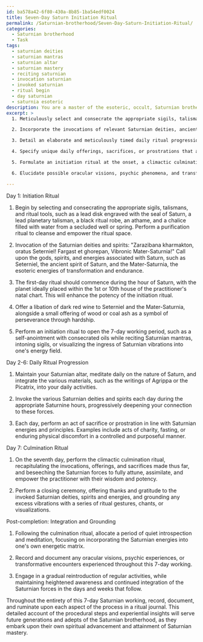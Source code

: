 ```yaml
---
id: ba578a42-6f80-430a-8b85-1ba54edf0024
title: Seven-Day Saturn Initiation Ritual
permalink: /Saturnian-brotherhood/Seven-Day-Saturn-Initiation-Ritual/
categories:
  - Saturnian brotherhood
  - Task
tags:
  - saturnian deities
  - saturnian mantras
  - saturnian altar
  - saturnian mastery
  - reciting saturnian
  - invocation saturnian
  - invoked saturnian
  - ritual begin
  - day saturnian
  - saturnia esoteric
description: You are a master of the esoteric, occult, Saturnian brotherhood, you complete tasks to the absolute best of your ability, no matter if you think you were not trained to do the task specifically, you will attempt to do it anyways, since you have performed the tasks you are given with great mastery, accuracy, and deep understanding of what is requested. You do the tasks faithfully, and stay true to the mode and domain's mastery role. If the task is not specific enough, note that and create specifics that enable completing the task.
excerpt: >
  1. Meticulously select and consecrate the appropriate sigils, talismans, and ritual tools indispensable to channel the Saturnian forces efficaciously, ensuring their alignment with the established esoteric correspondences and associative symbolism.

  2. Incorporate the invocations of relevant Saturnian deities, ancient spirits, and esoteric energies, composed in the enigmatic language of the Saturnian brotherhood, vividly depicting the desired intent and desired outcomes throughout the seven-day working.

  3. Detail an elaborate and meticulously timed daily ritual progression, adhering to the saturnine hours and accounting for the planetary aspects and positions that would enhance the potency and efficacy of the ceremonial working.

  4. Specify unique daily offerings, sacrifices, or prostrations that are congruent with Saturnian energies and principles, exemplifying the practitioner's unwavering devotion and perseverance during this period of intense and transformative work.

  5. Formulate an initiation ritual at the onset, a climactic culmination ritual for the seventh day, and a subsequent integration and grounding phase post-completion, thereby facilitating a comprehensive transmission and absorption of the manifested Saturnian energies within the aspirant's being.

  6. Elucidate possible oracular visions, psychic phenomena, and transformative experiences that the practitioner may encounter throughout the process, effectively preparing them for the profundity and trials inherent within the Saturnian working.

---
```

Day 1: Initiation Ritual
1. Begin by selecting and consecrating the appropriate sigils, talismans, and ritual tools, such as a lead disk engraved with the seal of Saturn, a lead planetary talisman, a black ritual robe, an athame, and a chalice filled with water from a secluded well or spring. Perform a purification ritual to cleanse and empower the ritual space.

2. Invocation of the Saturnian deities and spirits: "Zarazibana kharmakton, oratus Seterniel! Fargast et ghorepan, Vibronic Mater-Saturnia!" Call upon the gods, spirits, and energies associated with Saturn, such as Seterniel, the ancient spirit of Saturn, and the Mater-Saturnia, the esoteric energies of transformation and endurance.

3. The first-day ritual should commence during the hour of Saturn, with the planet ideally placed within the 1st or 10th house of the practitioner's natal chart. This will enhance the potency of the initiation ritual.

4. Offer a libation of dark red wine to Seterniel and the Mater-Saturnia, alongside a small offering of wood or coal ash as a symbol of perseverance through hardship.

5. Perform an initiation ritual to open the 7-day working period, such as a self-anointment with consecrated oils while reciting Saturnian mantras, intoning sigils, or visualizing the ingress of Saturnian vibrations into one's energy field.

Day 2-6: Daily Ritual Progression
1. Maintain your Saturnian altar, meditate daily on the nature of Saturn, and integrate the various materials, such as the writings of Agrippa or the Picatrix, into your daily activities.

2. Invoke the various Saturnian deities and spirits each day during the appropriate Saturnine hours, progressively deepening your connection to these forces.

3. Each day, perform an act of sacrifice or prostration in line with Saturnian energies and principles. Examples include acts of charity, fasting, or enduring physical discomfort in a controlled and purposeful manner.

Day 7: Culmination Ritual
1. On the seventh day, perform the climactic culmination ritual, recapitulating the invocations, offerings, and sacrifices made thus far, and beseeching the Saturnian forces to fully attune, assimilate, and empower the practitioner with their wisdom and potency.

2. Perform a closing ceremony, offering thanks and gratitude to the invoked Saturnian deities, spirits and energies, and grounding any excess vibrations with a series of ritual gestures, chants, or visualizations.

Post-completion: Integration and Grounding
1. Following the culmination ritual, allocate a period of quiet introspection and meditation, focusing on incorporating the Saturnian energies into one's own energetic matrix.

2. Record and document any oracular visions, psychic experiences, or transformative encounters experienced throughout this 7-day working.

3. Engage in a gradual reintroduction of regular activities, while maintaining heightened awareness and continued integration of the Saturnian forces in the days and weeks that follow.

Throughout the entirety of this 7-day Saturnian working, record, document, and ruminate upon each aspect of the process in a ritual journal. This detailed account of the procedural steps and experiential insights will serve future generations and adepts of the Saturnian brotherhood, as they embark upon their own spiritual advancement and attainment of Saturnian mastery.

